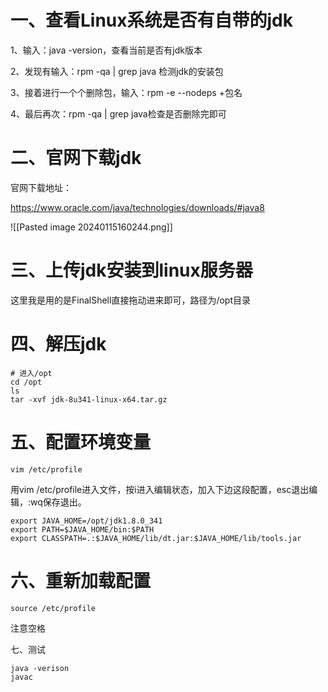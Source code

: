 # 一、查看Linux系统是否有自带的jdk

1、输入：java -version，查看当前是否有jdk版本

2、发现有输入：rpm -qa | grep java 检测jdk的安装包

3、接着进行一个个删除包，输入：rpm -e --nodeps +包名

4、最后再次：rpm -qa | grep java检查是否删除完即可

# 二、官网下载jdk

官网下载地址：

https://www.oracle.com/java/technologies/downloads/#java8

![[Pasted image 20240115160244.png]]

# 三、上传jdk安装到linux服务器

这里我是用的是FinalShell直接拖动进来即可，路径为/opt目录

# 四、解压jdk

```shell
# 进入/opt
cd /opt
ls
tar -xvf jdk-8u341-linux-x64.tar.gz
```

# 五、配置环境变量

```shell
vim /etc/profile
```

用vim /etc/profile进入文件，按i进入编辑状态，加入下边这段配置，esc退出编辑，:wq保存退出。

```shell
export JAVA_HOME=/opt/jdk1.8.0_341
export PATH=$JAVA_HOME/bin:$PATH
export CLASSPATH=.:$JAVA_HOME/lib/dt.jar:$JAVA_HOME/lib/tools.jar
```

# 六、重新加载配置

```shell
source /etc/profile
```

注意空格

七、测试

```shell
java -verison
javac
```

